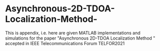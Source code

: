 # Asynchronous-2D-TDOA-Localization-Method-
This is appendix, i.e. here are given MATLAB implementations and simulations for the paper "Asynchronous 2D-TDOA Localization Method " accepted in IEEE Telecommunications Forum TELFOR2021
